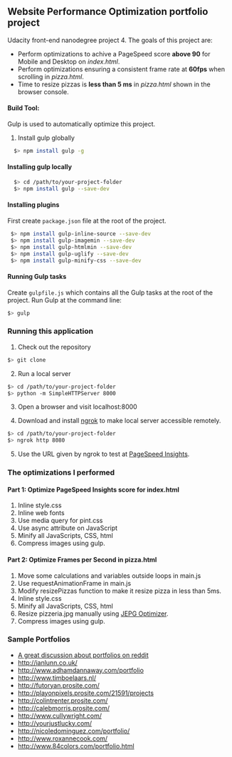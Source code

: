 ## Website Performance Optimization portfolio project
Udacity front-end nanodegree project 4. 
The goals of this project are:
* Perform optimizations to achive a PageSpeed score **above 90** for Mobile and Desktop on _index.html_.
* Perform optimizations ensuring a consistent frame rate at **60fps** when scrolling in _pizza.html_.
* Time to resize pizzas is **less than 5 ms** in _pizza.html_ shown in the browser console.
  
  
#### Build Tool:
Gulp is used to automatically optimize this project.
1. Install gulp globally

``` bash
  $> npm install gulp -g
  ```

#### Installing gulp locally

``` bash
  $> cd /path/to/your-project-folder
  $> npm install gulp --save-dev
  ```
  
#### Installing plugins
First create `package.json` file at the root of the project. 

 ``` bash
  $> npm install gulp-inline-source --save-dev
  $> npm install gulp-imagemin --save-dev
  $> npm install gulp-htmlmin --save-dev
  $> npm install gulp-uglify --save-dev
  $> npm install gulp-minify-css --save-dev
  ```
#### Running Gulp tasks
Create `gulpfile.js` which contains all the Gulp tasks at the root of the project. 
Run Gulp at the command line:
```bash
$> gulp
```

### Running this application

1. Check out the repository
  ```bash
$> git clone 
```

2. Run a local server

  ```bash
  $> cd /path/to/your-project-folder
  $> python -m SimpleHTTPServer 8000
  ```
3. Open a browser and visit localhost:8000

4. Download and install [ngrok](https://ngrok.com/) to make local server accessible remotely.

  ``` bash
  $> cd /path/to/your-project-folder
  $> ngrok http 8080
  ```
5. Use the URL given by ngrok to test at [PageSpeed Insights](https://developers.google.com/speed/pagespeed/insights/).

### The optimizations I performed

#### Part 1: Optimize PageSpeed Insights score for index.html
1. Inline style.css
2. Inline web fonts
3. Use media query for pint.css
4. Use async attribute on JavaScript
5. Minify all JavaScripts, CSS, html
6. Compress images using gulp.

#### Part 2: Optimize Frames per Second in pizza.html

1. Move some calculations and variables outside loops in main.js
2. Use requestAnimationFrame in main.js
3. Modify resizePizzas function to make it resize pizza in less than 5ms.
4. Inline style.css 
5. Minify all JavaScripts, CSS, html
6. Resize pizzeria.jpg manually using [JEPG Optimizer](http://jpeg-optimizer.com/). 
7. Compress images using gulp.

### Sample Portfolios

* <a href="http://www.reddit.com/r/webdev/comments/280qkr/would_anybody_like_to_post_their_portfolio_site/">A great discussion about portfolios on reddit</a>
* <a href="http://ianlunn.co.uk/">http://ianlunn.co.uk/</a>
* <a href="http://www.adhamdannaway.com/portfolio">http://www.adhamdannaway.com/portfolio</a>
* <a href="http://www.timboelaars.nl/">http://www.timboelaars.nl/</a>
* <a href="http://futoryan.prosite.com/">http://futoryan.prosite.com/</a>
* <a href="http://playonpixels.prosite.com/21591/projects">http://playonpixels.prosite.com/21591/projects</a>
* <a href="http://colintrenter.prosite.com/">http://colintrenter.prosite.com/</a>
* <a href="http://calebmorris.prosite.com/">http://calebmorris.prosite.com/</a>
* <a href="http://www.cullywright.com/">http://www.cullywright.com/</a>
* <a href="http://yourjustlucky.com/">http://yourjustlucky.com/</a>
* <a href="http://nicoledominguez.com/portfolio/">http://nicoledominguez.com/portfolio/</a>
* <a href="http://www.roxannecook.com/">http://www.roxannecook.com/</a>
* <a href="http://www.84colors.com/portfolio.html">http://www.84colors.com/portfolio.html</a>
